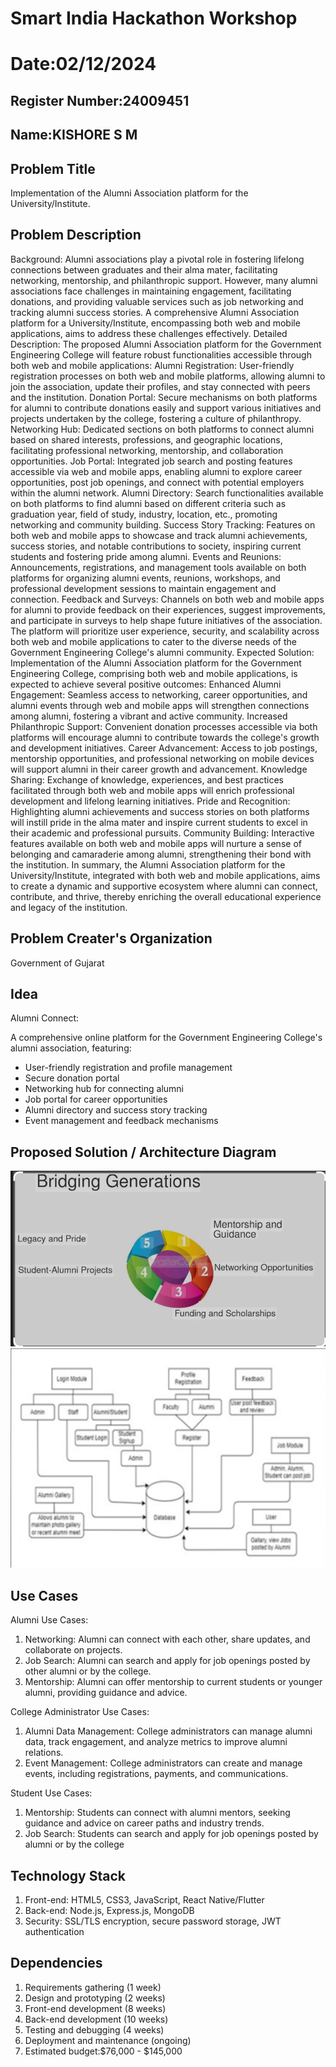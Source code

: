 # Smart India Hackathon Workshop
# Date:02/12/2024
## Register Number:24009451
## Name:KISHORE S M
## Problem Title
Implementation of the Alumni Association platform for the University/Institute.
## Problem Description
Background: Alumni associations play a pivotal role in fostering lifelong connections between graduates and their alma mater, facilitating networking, mentorship, and philanthropic support. However, many alumni associations face challenges in maintaining engagement, facilitating donations, and providing valuable services such as job networking and tracking alumni success stories. A comprehensive Alumni Association platform for a University/Institute, encompassing both web and mobile applications, aims to address these challenges effectively. Detailed Description: The proposed Alumni Association platform for the Government Engineering College will feature robust functionalities accessible through both web and mobile applications: Alumni Registration: User-friendly registration processes on both web and mobile platforms, allowing alumni to join the association, update their profiles, and stay connected with peers and the institution. Donation Portal: Secure mechanisms on both platforms for alumni to contribute donations easily and support various initiatives and projects undertaken by the college, fostering a culture of philanthropy. Networking Hub: Dedicated sections on both platforms to connect alumni based on shared interests, professions, and geographic locations, facilitating professional networking, mentorship, and collaboration opportunities. Job Portal: Integrated job search and posting features accessible via web and mobile apps, enabling alumni to explore career opportunities, post job openings, and connect with potential employers within the alumni network. Alumni Directory: Search functionalities available on both platforms to find alumni based on different criteria such as graduation year, field of study, industry, location, etc., promoting networking and community building. Success Story Tracking: Features on both web and mobile apps to showcase and track alumni achievements, success stories, and notable contributions to society, inspiring current students and fostering pride among alumni. Events and Reunions: Announcements, registrations, and management tools available on both platforms for organizing alumni events, reunions, workshops, and professional development sessions to maintain engagement and connection. Feedback and Surveys: Channels on both web and mobile apps for alumni to provide feedback on their experiences, suggest improvements, and participate in surveys to help shape future initiatives of the association. The platform will prioritize user experience, security, and scalability across both web and mobile applications to cater to the diverse needs of the Government Engineering College's alumni community. Expected Solution: Implementation of the Alumni Association platform for the Government Engineering College, comprising both web and mobile applications, is expected to achieve several positive outcomes: Enhanced Alumni Engagement: Seamless access to networking, career opportunities, and alumni events through web and mobile apps will strengthen connections among alumni, fostering a vibrant and active community. Increased Philanthropic Support: Convenient donation processes accessible via both platforms will encourage alumni to contribute towards the college's growth and development initiatives. Career Advancement: Access to job postings, mentorship opportunities, and professional networking on mobile devices will support alumni in their career growth and advancement. Knowledge Sharing: Exchange of knowledge, experiences, and best practices facilitated through both web and mobile apps will enrich professional development and lifelong learning initiatives. Pride and Recognition: Highlighting alumni achievements and success stories on both platforms will instill pride in the alma mater and inspire current students to excel in their academic and professional pursuits. Community Building: Interactive features available on both web and mobile apps will nurture a sense of belonging and camaraderie among alumni, strengthening their bond with the institution. In summary, the Alumni Association platform for the University/Institute, integrated with both web and mobile applications, aims to create a dynamic and supportive ecosystem where alumni can connect, contribute, and thrive, thereby enriching the overall educational experience and legacy of the institution.
## Problem Creater's Organization
Government of Gujarat

## Idea
Alumni Connect:

A comprehensive online platform for the Government Engineering College's alumni association, featuring:

- User-friendly registration and profile management
- Secure donation portal
- Networking hub for connecting alumni
- Job portal for career opportunities
- Alumni directory and success story tracking
- Event management and feedback mechanisms


## Proposed Solution / Architecture Diagram
![alt text](<Screenshot 2024-12-02 202342.png>)
![alt text](<Screenshot 2024-12-02 202556.png>)
## Use Cases
Alumni Use Cases:
1. Networking: Alumni can connect with each other, share updates, and collaborate on projects.
2. Job Search: Alumni can search and apply for job openings posted by other alumni or by the college.
3. Mentorship: Alumni can offer mentorship to current students or younger alumni, providing guidance and advice.

College Administrator Use Cases:
1. Alumni Data Management: College administrators can manage alumni data, track engagement, and analyze metrics to improve alumni relations.
2. Event Management: College administrators can create and manage events, including registrations, payments, and communications.

Student Use Cases:
1. Mentorship: Students can connect with alumni mentors, seeking guidance and advice on career paths and industry trends.
2. Job Search: Students can search and apply for job openings posted by alumni or by the college

## Technology Stack

1. Front-end: HTML5, CSS3, JavaScript, React Native/Flutter
2. Back-end: Node.js, Express.js, MongoDB
3. Security: SSL/TLS encryption, secure password storage, JWT authentication

## Dependencies
1. Requirements gathering (1 week)
2. Design and prototyping (2 weeks)
3. Front-end development (8 weeks)
4. Back-end development (10 weeks)
5. Testing and debugging (4 weeks)
6. Deployment and maintenance (ongoing)
7. Estimated budget:$76,000 - $145,000

    